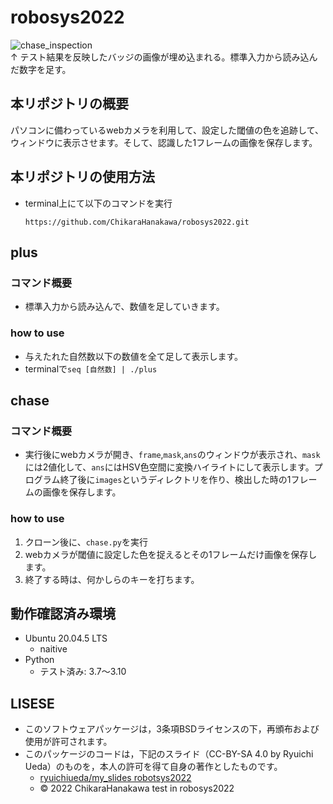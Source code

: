 # robosys2022
![chase_inspection](https://github.com/ChikaraHanakawa/robosys2022/actions/workflows/chase_inspection.yml/badge.svg)   
↑ テスト結果を反映したバッジの画像が埋め込まれる。標準入力から読み込んだ数字を足す。  

## 本リポジトリの概要
パソコンに備わっているwebカメラを利用して、設定した閾値の色を追跡して、ウィンドウに表示させます。そして、認識した1フレームの画像を保存します。  
## 本リポジトリの使用方法
* terminal上にて以下のコマンドを実行  
  ```
  https://github.com/ChikaraHanakawa/robosys2022.git
  ```
## plus
### コマンド概要
* 標準入力から読み込んで、数値を足していきます。  
### how to use
* 与えたれた自然数以下の数値を全て足して表示します。  
* terminalで`seq [自然数] | ./plus`  
## chase
### コマンド概要
* 実行後にwebカメラが開き、`frame`,`mask`,`ans`のウィンドウが表示され、`mask`には2値化して、`ans`にはHSV色空間に変換ハイライトにして表示します。プログラム終了後に`images`というディレクトリを作り、検出した時の1フレームの画像を保存します。  
### how to use
1. クローン後に、`chase.py`を実行
2. webカメラが閾値に設定した色を捉えるとその1フレームだけ画像を保存します。  
3. 終了する時は、何かしらのキーを打ちます。  
## 動作確認済み環境
* Ubuntu 20.04.5 LTS
  * naitive
* Python
  * テスト済み: 3.7〜3.10
## LISESE
* このソフトウェアパッケージは，3条項BSDライセンスの下，再頒布および使用が許可されます。  
* このパッケージのコードは，下記のスライド（CC-BY-SA 4.0 by Ryuichi Ueda）のものを，本人の許可を得て自身の著作としたものです。  
  * [ryuichiueda/my_slides robotsys2022](https://github.com/ryuichiueda/my_slides/tree/master/robosys_2022)
  * © 2022 ChikaraHanakawa test in robosys2022
